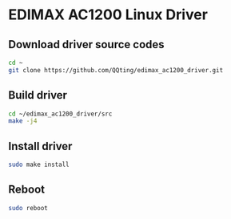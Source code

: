 # EDIMAX AC1200 Linux Driver

## Download driver source codes
```bash
cd ~
git clone https://github.com/QQting/edimax_ac1200_driver.git
```

## Build driver
```bash
cd ~/edimax_ac1200_driver/src
make -j4
```

## Install driver
```bash
sudo make install
```

## Reboot
```bash
sudo reboot
```
